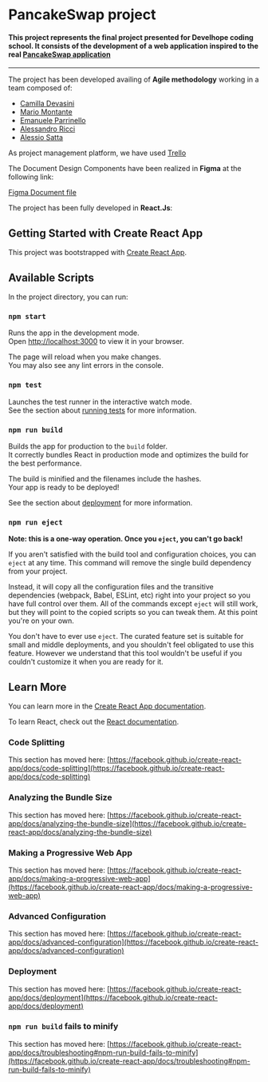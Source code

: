 <h1>PancakeSwap project</h1>
<h4>This project represents the final project presented for Develhope coding school. It consists of the development of a web application inspired to the real <a href="https://pancakeswap.finance" alt="Pancakeswap official website link">PancakeSwap application</a></h4>

---

<p>The project has been developed availing of <strong>Agile methodology</strong> working in a team composed of:
<ul>
<li><a href="https://github.com/camilla-devasini">Camilla Devasini</a></li>
<li><a href="https://github.com/Marius0092">Mario Montante</a></li>
<li><a href="https://github.com/Parry93">Emanuele Parrinello</a></li>
<li><a href="https://github.com/AlexRicci93">Alessandro Ricci</a></li>
<li><a href="https://github.com/AlessioSatta">Alessio Satta</a></li>
</ul>
</p>
<p>As project management platform, we have used <a href="https://trello.com">Trello</a></p>
<p>The Document Design Components have been realized in <strong>Figma</strong> at the following link:

<a href="https://www.figma.com/file/T60QiyAf6RB8E8ngbvskJm/PancakeSwap-Project?node-id=0%3A1&t=8oe4wJoW9fZH0dz8-3">Figma Document file</a>

<p>The project has been fully developed in <strong>React.Js</strong>:</p>

## Getting Started with Create React App

This project was bootstrapped with [Create React App](https://github.com/facebook/create-react-app).

## Available Scripts

In the project directory, you can run:

### `npm start`

Runs the app in the development mode.\
Open [http://localhost:3000](http://localhost:3000) to view it in your browser.

The page will reload when you make changes.\
You may also see any lint errors in the console.

### `npm test`

Launches the test runner in the interactive watch mode.\
See the section about [running tests](https://facebook.github.io/create-react-app/docs/running-tests) for more information.

### `npm run build`

Builds the app for production to the `build` folder.\
It correctly bundles React in production mode and optimizes the build for the best performance.

The build is minified and the filenames include the hashes.\
Your app is ready to be deployed!

See the section about [deployment](https://facebook.github.io/create-react-app/docs/deployment) for more information.

### `npm run eject`

**Note: this is a one-way operation. Once you `eject`, you can't go back!**

If you aren't satisfied with the build tool and configuration choices, you can `eject` at any time. This command will remove the single build dependency from your project.

Instead, it will copy all the configuration files and the transitive dependencies (webpack, Babel, ESLint, etc) right into your project so you have full control over them. All of the commands except `eject` will still work, but they will point to the copied scripts so you can tweak them. At this point you're on your own.

You don't have to ever use `eject`. The curated feature set is suitable for small and middle deployments, and you shouldn't feel obligated to use this feature. However we understand that this tool wouldn't be useful if you couldn't customize it when you are ready for it.

## Learn More

You can learn more in the [Create React App documentation](https://facebook.github.io/create-react-app/docs/getting-started).

To learn React, check out the [React documentation](https://reactjs.org/).

### Code Splitting

This section has moved here: [https://facebook.github.io/create-react-app/docs/code-splitting](https://facebook.github.io/create-react-app/docs/code-splitting)

### Analyzing the Bundle Size

This section has moved here: [https://facebook.github.io/create-react-app/docs/analyzing-the-bundle-size](https://facebook.github.io/create-react-app/docs/analyzing-the-bundle-size)

### Making a Progressive Web App

This section has moved here: [https://facebook.github.io/create-react-app/docs/making-a-progressive-web-app](https://facebook.github.io/create-react-app/docs/making-a-progressive-web-app)

### Advanced Configuration

This section has moved here: [https://facebook.github.io/create-react-app/docs/advanced-configuration](https://facebook.github.io/create-react-app/docs/advanced-configuration)

### Deployment

This section has moved here: [https://facebook.github.io/create-react-app/docs/deployment](https://facebook.github.io/create-react-app/docs/deployment)

### `npm run build` fails to minify

This section has moved here: [https://facebook.github.io/create-react-app/docs/troubleshooting#npm-run-build-fails-to-minify](https://facebook.github.io/create-react-app/docs/troubleshooting#npm-run-build-fails-to-minify)
